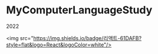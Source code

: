 # MyComputerLanguageStudy
2022

<img src="https://img.shields.io/badge/리액트-61DAFB?style=flat&logo=React&logoColor=white"/>
